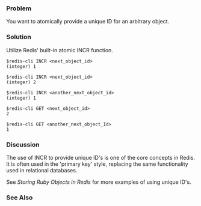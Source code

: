 ### Problem

You want to atomically provide a unique ID for an arbitrary object.

### Solution

Utilize Redis' built-in atomic INCR function.

	$redis-cli INCR <next_object_id>
	(integer) 1

    $redis-cli INCR <next_object_id>
    (integer) 2

	$redis-cli INCR <another_next_object_id>
	(integer) 1

	$redis-cli GET <next_object_id>
	2
		
	$redis-cli GET <another_next_object_Id>
	1
	
### Discussion

The use of INCR to provide unique ID's is one of the core concepts in Redis. It is often used in the 'primary key' style, replacing the same functionality used in relational databases.

See *Storing Ruby Objects in Redis* for more examples of using unique ID's.

### See Also
